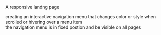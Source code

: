A responsive landng page 

creating  an interactive navigation menu that changes color or style when scrolled or hivering over a menu item     
the navigation menu is in fixed postion and be visible on all pages 
 
